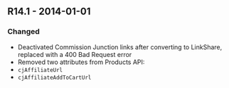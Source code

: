 ## R14.1 - 2014-01-01
### Changed
- Deactivated Commission Junction links after converting to LinkShare, replaced with a 400 Bad Request error
- Removed two attributes from Products API:
 - `cjAffiliateUrl`
 - `cjAffiliateAddToCartUrl`
 
